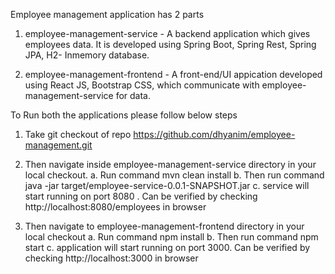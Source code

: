 Employee management application has 2 parts

1. employee-management-service - A backend application which gives employees data. It is developed using Spring Boot, Spring Rest, Spring JPA, H2- Inmemory database.

2. employee-management-frontend - A front-end/UI appication developed using React JS, Bootstrap CSS, which communicate  with employee-management-service for data.


To Run both the applications please follow below steps

1. Take git checkout of repo https://github.com/dhyanim/employee-management.git

2. Then navigate inside employee-management-service directory in your local checkout. 
      a. Run command mvn clean install 
      b. Then run command java -jar target/employee-service-0.0.1-SNAPSHOT.jar
      c. service will start running on port 8080 . Can be verified by checking http://localhost:8080/employees in browser
 
 3. Then navigate to   employee-management-frontend directory in your local checkout
      a. Run command npm install
      b. Then  run command npm start
      c. application will start running on port 3000. Can be verified by checking http://localhost:3000 in browser
      
     

